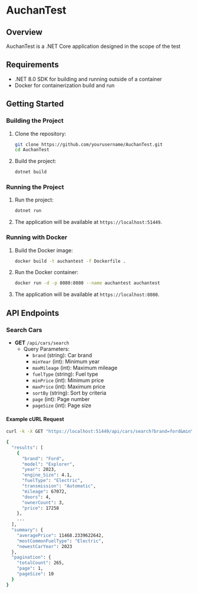 # AuchanTest

## Overview

AuchanTest is a .NET Core application designed in the scope of the test

## Requirements

- .NET 8.0 SDK for building and running outside of a container
- Docker for containerization build and run 

## Getting Started

### Building the Project

1. Clone the repository:
    ```sh
    git clone https://github.com/yourusername/AuchanTest.git
    cd AuchanTest
    ```

2. Build the project:
    ```sh
    dotnet build
    ```

### Running the Project

1. Run the project:
    ```sh
    dotnet run
    ```

2. The application will be available at `https://localhost:51449`.

### Running with Docker

1. Build the Docker image:
    ```sh
    docker build -t auchantest -f Dockerfile .
    ```

2. Run the Docker container:
    ```sh
    docker run -d -p 8080:8080 --name auchantest auchantest
    ```

3. The application will be available at `https://localhost:8080`.

## API Endpoints

### Search Cars

- **GET** `/api/cars/search`
    - Query Parameters:
        - `brand` (string): Car brand
        - `minYear` (int): Minimum year
        - `maxMileage` (int): Maximum mileage
        - `fuelType` (string): Fuel type
        - `minPrice` (int): Minimum price
        - `maxPrice` (int): Maximum price
        - `sortBy` (string): Sort by criteria
        - `page` (int): Page number
        - `pageSize` (int): Page size
    
#### Example cURL Request

```sh
curl -k -X GET "https://localhost:51449/api/cars/search?brand=ford&minYear=2018&maxPrice=25000&sortBy=year_desc&page=1&pageSize=10"
```
```sh
{
  "results": [
    {
      "brand": "Ford",
      "model": "Explorer",
      "year": 2023,
      "engine_Size": 4.1,
      "fuelType": "Electric",
      "transmission": "Automatic",
      "mileage": 67072,
      "doors": 4,
      "ownerCount": 3,
      "price": 17258
    },
    ...
  ],
  "summary": {
    "averagePrice": 11468.2339622642,
    "mostCommonFuelType": "Electric",
    "newestCarYear": 2023
  },
  "pagination": {
    "totalCount": 265,
    "page": 1,
    "pageSize": 10
  }
}
```